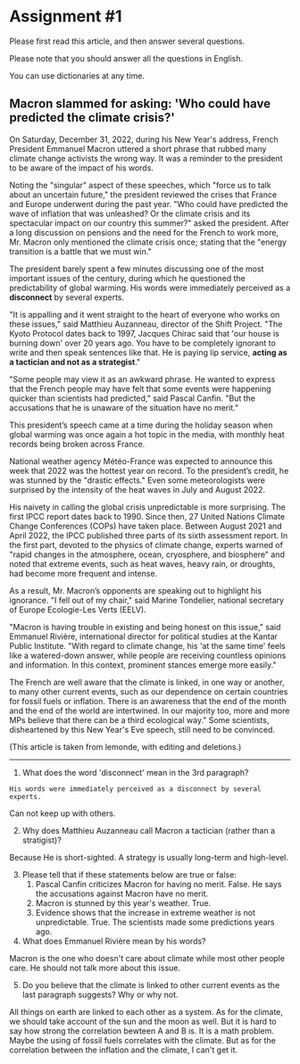 # Assignment #1

Please first read this article, and then answer several questions.

Please note that you should answer all the questions in English.

You can use dictionaries at any time.

## Macron slammed for asking: 'Who could have predicted the climate crisis?'

On Saturday, December 31, 2022, during his New Year's address, French President Emmanuel Macron uttered a short phrase that rubbed many climate change activists the wrong way. It was a reminder to the president to be aware of the impact of his words.

Noting the "singular" aspect of these speeches, which "force us to talk about an uncertain future," the president reviewed the crises that France and Europe underwent during the past year. "Who could have predicted the wave of inflation that was unleashed? Or the climate crisis and its spectacular impact on our country this summer?" asked the president. After a long discussion on pensions and the need for the French to work more, Mr. Macron only mentioned the climate crisis once; stating that the "energy transition is a battle that we must win."

The president barely spent a few minutes discussing one of the most important issues of the century, during which he questioned the predictability of global warming. His words were immediately perceived as a **disconnect** by several experts. 

"It is appalling and it went straight to the heart of everyone who works on these issues," said Matthieu Auzanneau, director of the Shift Project. "The Kyoto Protocol dates back to 1997, Jacques Chirac said that 'our house is burning down' over 20 years ago. You have to be completely ignorant to write and then speak sentences like that. He is paying lip service, **acting as a tactician and not as a strategist**."

"Some people may view it as an awkward phrase. He wanted to express that the French people may have felt that some events were happening quicker than scientists had predicted," said Pascal Canfin. "But the accusations that he is unaware of the situation have no merit."

This president’s speech came at a time during the holiday season when global warming was once again a hot topic in the media, with monthly heat records being broken across France.

National weather agency Météo-France was expected to announce this week that 2022 was the hottest year on record. To the president’s credit, he was stunned by the "drastic effects." Even some meteorologists were surprised by the intensity of the heat waves in July and August 2022.

His naivety in calling the global crisis unpredictable is more surprising. The first IPCC report dates back to 1990. Since then, 27 United Nations Climate Change Conferences (COPs) have taken place. Between August 2021 and April 2022, the IPCC published three parts of its sixth assessment report. In the first part, devoted to the physics of climate change, experts warned of "rapid changes in the atmosphere, ocean, cryosphere, and biosphere" and noted that extreme events, such as heat waves, heavy rain, or droughts, had become more frequent and intense.

As a result, Mr. Macron’s opponents are speaking out to highlight his ignorance. "I fell out of my chair," said Marine Tondelier, national secretary of Europe Ecologie-Les Verts (EELV). 

"Macron is having trouble in existing and being honest on this issue," said Emmanuel Rivière, international director for political studies at the Kantar Public Institute. "With regard to climate change, his 'at the same time' feels like a watered-down answer, while people are receiving countless opinions and information. In this context, prominent stances emerge more easily."

The French are well aware that the climate is linked, in one way or another, to many other current events, such as our dependence on certain countries for fossil fuels or inflation. There is an awareness that the end of the month and the end of the world are intertwined. In our majority too, more and more MPs believe that there can be a third ecological way." Some scientists, disheartened by this New Year's Eve speech, still need to be convinced.

(This article is taken from lemonde, with editing and deletions.)

----

1. What does the word 'disconnect' mean in the 3rd paragraph?

```
His words were immediately perceived as a disconnect by several experts.
```

Can not keep up with others.

2. Why does Matthieu Auzanneau call Macron a tactician (rather than a stratigist)?

Because He is short-sighted. A strategy is usually long-term and high-level.

3. Please tell that if these statements below are true or false:
   1. Pascal Canfin criticizes Macron for having no merit.
   False. He says the accusations against Macron have no merit.
   2. Macron is stunned by this year's weather.
   True.
   3. Evidence shows that the increase in extreme weather is not unpredictable.
   True. The scientists made some predictions years ago.
4. What does Emmanuel Rivière mean by his words?

Macron is the one who doesn't care about climate while most other people care. He should not talk more about this issue.

5. Do you believe that the climate is linked to other current events as the last paragraph suggests? Why or why not.

All things on earth are linked to each other as a system. As for the climate, we should take account of the sun and the moon as well.
But it is hard to say how strong the correlation bewteen A and B is. It is a math problem.
Maybe the using of fossil fuels correlates with the climate.
But as for the correlation between the inflation and the climate, I can't get it.